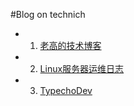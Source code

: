#Blog on technich
* 1. [老高的技术博客](http://www.phpgao.com/)
* 2. [Linux服务器运维日志](https://www.centos.bz/)
* 3. [TypechoDev](http://www.typechodev.com/)
